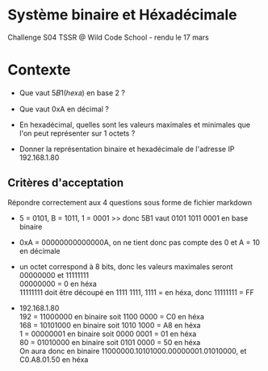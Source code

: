 # Système binaire et Héxadécimale

Challenge S04 TSSR @ Wild Code School - rendu le 17 mars

# Contexte

* Que vaut 5𝐵1(ℎ𝑒𝑥𝑎) en base 2 ?

* Que vaut 0xA en décimal ?

* En hexadécimal, quelles sont les valeurs maximales et minimales que l'on peut représenter sur 1 octets ?

* Donner la représentation binaire et hexadécimale de l'adresse IP 192.168.1.80

## Critères d'acceptation

Répondre correctement aux 4 questions sous forme de fichier markdown

* 5 = 0101, B = 1011, 1 = 0001 >> donc 5B1 vaut 0101 1011 0001 en base binaire

* 0xA = 00000000000000A, on ne tient donc pas compte des 0 et A = 10 en décimale

* un octet correspond à 8 bits, donc les valeurs maximales seront 00000000 et 11111111  
00000000 = 0 en héxa  
11111111 doit être découpé en 1111 1111, 1111 = en héxa, donc 11111111 = FF

* 192.168.1.80  
192 = 11000000 en binaire soit 1100 0000 = C0 en héxa  
168 = 10101000 en binaire soit 1010 1000 = A8 en héxa  
1 = 00000001 en binaire soit 0000 0001 = 01 en héxa  
80 = 01010000 en binaire soit 0101 0000 = 50 en héxa  
On aura donc en binaire 11000000.10101000.00000001.01010000, et C0.A8.01.50 en héxa